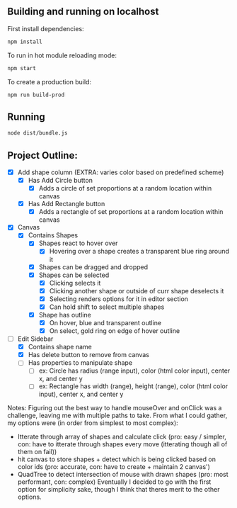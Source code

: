 ## Building and running on localhost

First install dependencies:

```sh
npm install
```

To run in hot module reloading mode:

```sh
npm start
```

To create a production build:

```sh
npm run build-prod
```

## Running

```sh
node dist/bundle.js
```

## Project Outline:
- [x] Add shape column (EXTRA: varies color based on predefined scheme)
  - [x] Has Add Circle button
    - [x] Adds a circle of set proportions at a random location within canvas
  - [x] Has Add Rectangle button
    - [x] Adds a rectangle of set proportions at a random location within canvas
- [x] Canvas
  - [x] Contains Shapes
    - [x] Shapes react to hover over
      - [x] Hovering over a shape creates a transparent blue ring around it
    - [x] Shapes can be dragged and dropped
    - [x] Shapes can be selected
      - [x] Clicking selects it
      - [x] Clicking another shape or outside of curr shape deselects it
      - [x] Selecting renders options for it in editor section
      - [x] Can hold shift to select multiple shapes
    - [x] Shape has outline
      - [x] On hover, blue and transparent outline
      - [x] On select, gold ring on edge of hover outline
- [ ] Edit Sidebar
  - [x] Contains shape name
  - [x] Has delete button to remove from canvas
  - [ ] Has properties to manipulate shape
    - [ ] ex: Circle has radius (range input), color (html color input), center x, and center y
    - [ ] ex: Rectangle has width (range), height (range), color (html color input), center x, and center y

Notes:
Figuring out the best way to handle mouseOver and onClick was a challenge, leaving me with multiple paths to take. From what I could gather, my options were (in order from simplest to most complex):
  - Itterate through array of shapes and calculate click (pro: easy / simpler, con: have to itterate through shapes every move (itterating though all of them on fail))
  - hit canvas to store shapes + detect which is being clicked based on color ids (pro: accurate, con: have to create + maintain 2 canvas')
  - QuadTree to detect intersection of mouse with drawn shapes (pro: most performant, con: complex)
Eventually I decided to go with the first option for simplicity sake, though I think that theres merit to the other options.